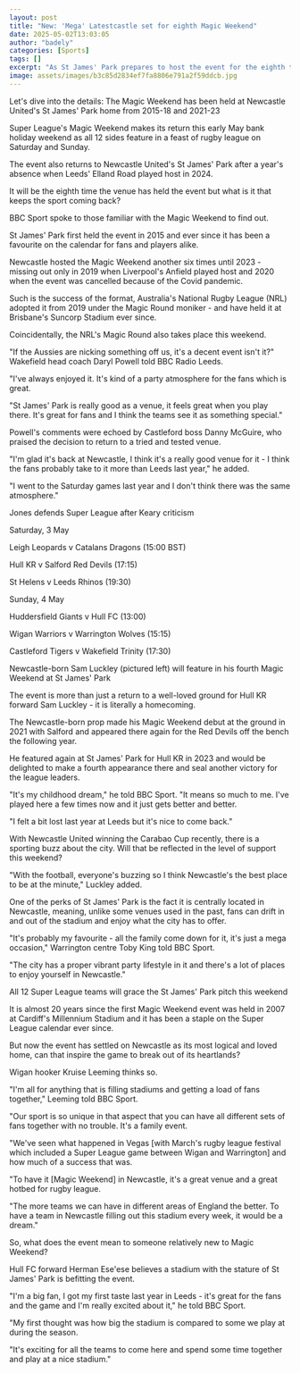 ```yaml
---
layout: post
title: "New: 'Mega' Latestcastle set for eighth Magic Weekend"
date: 2025-05-02T13:03:05
author: "badely"
categories: [Sports]
tags: []
excerpt: "As St James' Park prepares to host the event for the eighth time, BBC Sport looks at why Super League's Magic Weekend has settled on Newcastle as its "
image: assets/images/b3c85d2834ef7fa8806e791a2f59ddcb.jpg
---
```


Let's dive into the details: The Magic Weekend has been held at Newcastle United's St James' Park home from 2015-18 and 2021-23

Super League's Magic Weekend makes its return this early May bank holiday weekend as all 12 sides feature in a feast of rugby league on Saturday and Sunday.

The event also returns to Newcastle United's St James' Park after a year's absence when Leeds' Elland Road played host in 2024.

It will be the eighth time the venue has held the event but what is it that keeps the sport coming back?

BBC Sport spoke to those familiar with the Magic Weekend to find out.

St James' Park first held the event in 2015 and ever since it has been a favourite on the calendar for fans and players alike.

Newcastle hosted the Magic Weekend another six times until 2023 - missing out only in 2019 when Liverpool's Anfield played host and 2020 when the event was cancelled because of the Covid pandemic.

Such is the success of the format, Australia's National Rugby League (NRL) adopted it from 2019 under the Magic Round moniker - and have held it at Brisbane's Suncorp Stadium ever since.

Coincidentally, the NRL's Magic Round also takes place this weekend.

"If the Aussies are nicking something off us, it's a decent event isn't it?" Wakefield head coach Daryl Powell told BBC Radio Leeds.

"I've always enjoyed it. It's kind of a party atmosphere for the fans which is great.

"St James' Park is really good as a venue, it feels great when you play there. It's great for fans and I think the teams see it as something special."

Powell's comments were echoed by Castleford boss Danny McGuire, who praised the decision to return to a tried and tested venue.

"I'm glad it's back at Newcastle, I think it's a really good venue for it - I think the fans probably take to it more than Leeds last year," he added.

"I went to the Saturday games last year and I don't think there was the same atmosphere."

Jones defends Super League after Keary criticism

Saturday, 3 May

Leigh Leopards v Catalans Dragons (15:00 BST)

Hull KR v Salford Red Devils (17:15)

St Helens v Leeds Rhinos (19:30)

Sunday, 4 May

Huddersfield Giants v Hull FC (13:00)

Wigan Warriors v Warrington Wolves (15:15)

Castleford Tigers v Wakefield Trinity (17:30)

Newcastle-born Sam Luckley (pictured left) will feature in his fourth Magic Weekend at St James' Park

The event is more than just a return to a well-loved ground for Hull KR forward Sam Luckley - it is literally a homecoming.

The Newcastle-born prop made his Magic Weekend debut at the ground in 2021 with Salford and appeared there again for the Red Devils off the bench the following year.

He featured again at St James' Park for Hull KR in 2023 and would be delighted to make a fourth appearance there and seal another victory for the league leaders.

"It's my childhood dream," he told BBC Sport. "It means so much to me. I've played here a few times now and it just gets better and better.

"I felt a bit lost last year at Leeds but it's nice to come back."

With Newcastle United winning the Carabao Cup recently, there is a sporting buzz about the city. Will that be reflected in the level of support this weekend?

"With the football, everyone's buzzing so I think Newcastle's the best place to be at the minute," Luckley added.

One of the perks of St James' Park is the fact it is centrally located in Newcastle, meaning, unlike some venues used in the past, fans can drift in and out of the stadium and enjoy what the city has to offer.

"It's probably my favourite - all the family come down for it, it's just a mega occasion," Warrington centre Toby King told BBC Sport.

"The city has a proper vibrant party lifestyle in it and there's a lot of places to enjoy yourself in Newcastle."

All 12 Super League teams will grace the St James' Park pitch this weekend

It is almost 20 years since the first Magic Weekend event was held in 2007 at Cardiff's Millennium Stadium and it has been a staple on the Super League calendar ever since.

But now the event has settled on Newcastle as its most logical and loved home, can that inspire the game to break out of its heartlands?

Wigan hooker Kruise Leeming thinks so.

"I'm all for anything that is filling stadiums and getting a load of fans together," Leeming told BBC Sport.

"Our sport is so unique in that aspect that you can have all different sets of fans together with no trouble. It's a family event.

"We've seen what happened in Vegas [with March's rugby league festival which included a Super League game between Wigan and Warrington] and how much of a success that was.

"To have it [Magic Weekend] in Newcastle, it's a great venue and a great hotbed for rugby league.

"The more teams we can have in different areas of England the better. To have a team in Newcastle filling out this stadium every week, it would be a dream."

So, what does the event mean to someone relatively new to Magic Weekend?

Hull FC forward Herman Ese'ese believes a stadium with the stature of St James' Park is befitting the event.

"I'm a big fan, I got my first taste last year in Leeds - it's great for the fans and the game and I'm really excited about it," he told BBC Sport.

"My first thought was how big the stadium is compared to some we play at during the season. 

"It's exciting for all the teams to come here and spend some time together and play at a nice stadium."


